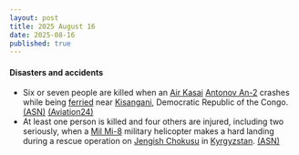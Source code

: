 ```yaml
---
layout: post
title: 2025 August 16
date: 2025-08-16
published: true
---
```



#### Disasters and accidents

* Six or seven people are killed when an [Air Kasai](https://en.wikipedia.org/wiki/Air_Kasai "Air Kasai") [Antonov An-2](https://en.wikipedia.org/wiki/Antonov_An-2 "Antonov An-2") crashes while being [ferried](https://en.wikipedia.org/wiki/Ferry_flying "Ferry flying") near [Kisangani](https://en.wikipedia.org/wiki/Kisangani "Kisangani"), Democratic Republic of the Congo. [(ASN)](https://asn.flightsafety.org/wikibase/538197) [(Aviation24)](https://www.aviation24.be/miscellaneous/accidents/tragic-antonov-an-2-crash-near-kisangani-drcongo-claims-all-lives-onboard/)
* At least one person is killed and four others are injured, including two seriously, when a [Mil Mi-8](https://en.wikipedia.org/wiki/Mil_Mi-8 "Mil Mi-8") military helicopter makes a hard landing during a rescue operation on [Jengish Chokusu](https://en.wikipedia.org/wiki/Jengish_Chokusu "Jengish Chokusu") in [Kyrgyzstan](https://en.wikipedia.org/wiki/Kyrgyzstan "Kyrgyzstan"). [(ASN)](https://asn.flightsafety.org/wikibase/538204)
